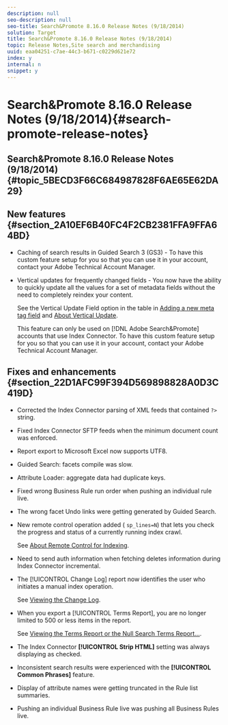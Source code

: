 ```yaml
---
description: null
seo-description: null
seo-title: Search&Promote 8.16.0 Release Notes (9/18/2014)
solution: Target
title: Search&Promote 8.16.0 Release Notes (9/18/2014)
topic: Release Notes,Site search and merchandising
uuid: eaa04251-c7ae-44c3-b671-c0229d621e72
index: y
internal: n
snippet: y
---
```


# Search&Promote 8.16.0 Release Notes (9/18/2014){#search-promote-release-notes}

## Search&Promote 8.16.0 Release Notes (9/18/2014) {#topic_5BECD3F66C684987828F6AE65E62DA29}

## New features {#section_2A10EF6B40FC4F2CB2381FFA9FFA64BD}

* Caching of search results in Guided Search 3 (GS3) - To have this custom feature setup for you so that you can use it in your account, contact your Adobe Technical Account Manager. 
* Vertical updates for frequently changed fields - You now have the ability to quickly update all the values for a set of metadata fields without the need to completely reindex your content.

  See the Vertical Update Field option in the table in [Adding a new meta tag field](../c-about-settings-menu/c-about-metadata-menu.md#task_6DF188C0FC7F4831A4444CA9AFA615E5) and [About Vertical Update](../c-about-index-menu/c-about-vertical-updates.md#concept_E65A70C9C2E04804BF24FBE1B3CAD899).

  This feature can only be used on [!DNL Adobe Search&Promote] accounts that use Index Connector. To have this custom feature setup for you so that you can use it in your account, contact your Adobe Technical Account Manager.

## Fixes and enhancements {#section_22D1AFC99F394D569898828A0D3C419D}

* Corrected the Index Connector parsing of XML feeds that contained `?>` string. 
* Fixed Index Connector SFTP feeds when the minimum document count was enforced. 
* Report export to Microsoft Excel now supports UTF8. 
* Guided Search: facets compile was slow. 
* Attribute Loader: aggregate data had duplicate keys. 
* Fixed wrong Business Rule run order when pushing an individual rule live. 
* The wrong facet Undo links were getting generated by Guided Search. 
* New remote control operation added ( `sp_lines=N`) that lets you check the progress and status of a currently running index crawl.

  See [About Remote Control for Indexing](../c-about-index-menu/c-about-remote-control-for-indexing.md#concept_C79B322190E84106A434E5C6D4A4118F). 

* Need to send auth information when fetching deletes information during Index Connector incremental. 
* The [!UICONTROL Change Log] report now identifies the user who initiates a manual index operation.

  See [Viewing the Change Log](../c-about-reports-menu/c-about-reports-menu.md#task_166F1156719F4B3D834BEA8E249C8057). 

* When you export a [!UICONTROL Terms Report], you are no longer limited to 500 or less items in the report.

  See [Viewing the Terms Report or the Null Search Terms Report...](../c-about-reports-menu/c-about-reports-menu.md#task_53B7ED1582DD4B0E8376546A7AFC789A). 

* The Index Connector **[!UICONTROL Strip HTML]** setting was always displaying as checked. 
* Inconsistent search results were experienced with the **[!UICONTROL Common Phrases]** feature. 
* Display of attribute names were getting truncated in the Rule list summaries. 
* Pushing an individual Business Rule live was pushing all Business Rules live.

